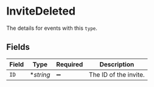 # InviteDeleted

The details for events with this `type`.


## Fields

| Field                 | Type                  | Required              | Description           |
| --------------------- | --------------------- | --------------------- | --------------------- |
| `ID`                  | **string*             | :heavy_minus_sign:    | The ID of the invite. |